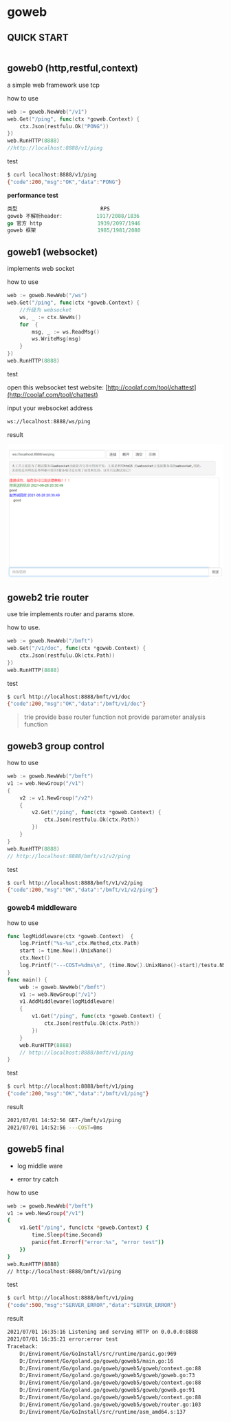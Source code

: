 # goweb


## QUICK START


```bash

```

## goweb0 (http,restful,context)

a simple web framework use tcp

how to use

```go
web := goweb.NewWeb("/v1")
web.Get("/ping", func(ctx *goweb.Context) {
    ctx.Json(restfulu.Ok("PONG"))
})
web.RunHTTP(8888)
//http://localhost:8888/v1/ping
```
test

```bash
$ curl localhost:8888/v1/ping
{"code":200,"msg":"OK","data":"PONG"}
```

**performance test**

```go
类型                           RPS
goweb 不解析header:           1917/2088/1836
go 官方 http                  1939/2097/1946
goweb 框架                    1985/1981/2080
```

## goweb1 (websocket)

implements web socket


how to use

```go
web := goweb.NewWeb("/ws")
web.Get("/ping", func(ctx *goweb.Context) {
    //升级为 websocket
    ws, _ := ctx.NewWs()
    for  {
        msg, _ := ws.ReadMsg()
        ws.WriteMsg(msg)
    }
})
web.RunHTTP(8888)
```

test

open this websocket test website: [http://coolaf.com/tool/chattest](http://coolaf.com/tool/chattest)

input your websocket address 

```bash
ws://localhost:8888/ws/ping
```

result

![web](img/websocket1.png)

## goweb2 trie router

use trie implements router and params store.

how to use.

```go
web := goweb.NewWeb("/bmft")
web.Get("/v1/doc", func(ctx *goweb.Context) {
    ctx.Json(restfulu.Ok(ctx.Path))
})
web.RunHTTP(8888)
```

test 

```bash
$ curl http://localhost:8888/bmft/v1/doc
{"code":200,"msg":"OK","data":"/bmft/v1/doc"}
```

> trie provide base router function not provide parameter analysis function




## goweb3 group control

how to use 

```go
web := goweb.NewWeb("/bmft")
v1 := web.NewGroup("/v1")
{
    v2 := v1.NewGroup("/v2")
    {
        v2.Get("/ping", func(ctx *goweb.Context) {
            ctx.Json(restfulu.Ok(ctx.Path))
        })
    }
}
web.RunHTTP(8888)
// http://localhost:8888/bmft/v1/v2/ping
```

test

```bash
$ curl http://localhost:8888/bmft/v1/v2/ping
{"code":200,"msg":"OK","data":"/bmft/v1/v2/ping"}
```

### goweb4 middleware


how to use

```go
func logMiddleware(ctx *goweb.Context)  {
	log.Printf("%s-%s",ctx.Method,ctx.Path)
	start := time.Now().UnixNano()
	ctx.Next()
	log.Printf("---COST=%dms\n", (time.Now().UnixNano()-start)/testu.NS_TO_MS)
}
func main() {
	web := goweb.NewWeb("/bmft")
	v1 := web.NewGroup("/v1")
	v1.AddMiddleware(logMiddleware)
	{
		v1.Get("/ping", func(ctx *goweb.Context) {
			ctx.Json(restfulu.Ok(ctx.Path))
		})
	}
	web.RunHTTP(8888)
	// http://localhost:8888/bmft/v1/ping
}
```


test

```bash
$ curl http://localhost:8888/bmft/v1/ping
{"code":200,"msg":"OK","data":"/bmft/v1/ping"}
```

result

```bash
2021/07/01 14:52:56 GET-/bmft/v1/ping
2021/07/01 14:52:56 ---COST=0ms
```

## goweb5 final

* log middle ware

* error try catch

how to use

```bash
web := goweb.NewWeb("/bmft")
v1 := web.NewGroup("/v1")
{
    v1.Get("/ping", func(ctx *goweb.Context) {
        time.Sleep(time.Second)
        panic(fmt.Errorf("error:%s", "error test"))
    })
}
web.RunHTTP(8888)
// http://localhost:8888/bmft/v1/ping
```

test

```bash
$ curl http://localhost:8888/bmft/v1/ping
{"code":500,"msg":"SERVER_ERROR","data":"SERVER_ERROR"}

```
result

```bash
2021/07/01 16:35:16 Listening and serving HTTP on 0.0.0.0:8888
2021/07/01 16:35:21 error:error test
Traceback:
	D:/Enviroment/Go/GoInstall/src/runtime/panic.go:969
	D:/Enviroment/Go/goland.go/goweb/goweb5/main.go:16
	D:/Enviroment/Go/goland.go/goweb/goweb5/goweb/context.go:88
	D:/Enviroment/Go/goland.go/goweb/goweb5/goweb/goweb.go:73
	D:/Enviroment/Go/goland.go/goweb/goweb5/goweb/context.go:88
	D:/Enviroment/Go/goland.go/goweb/goweb5/goweb/goweb.go:91
	D:/Enviroment/Go/goland.go/goweb/goweb5/goweb/context.go:88
	D:/Enviroment/Go/goland.go/goweb/goweb5/goweb/router.go:103
	D:/Enviroment/Go/GoInstall/src/runtime/asm_amd64.s:137
```